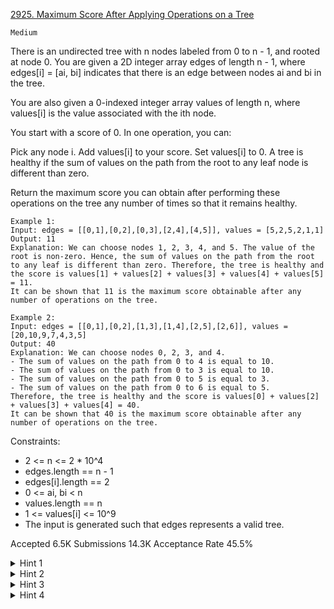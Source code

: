 [2925. Maximum Score After Applying Operations on a Tree](https://leetcode.com/problems/maximum-score-after-applying-operations-on-a-tree/)

`Medium`

There is an undirected tree with n nodes labeled from 0 to n - 1, and rooted at node 0. You are given a 2D integer array edges of length n - 1, where edges[i] = [ai, bi] indicates that there is an edge between nodes ai and bi in the tree.

You are also given a 0-indexed integer array values of length n, where values[i] is the value associated with the ith node.

You start with a score of 0. In one operation, you can:

Pick any node i.
Add values[i] to your score.
Set values[i] to 0.
A tree is healthy if the sum of values on the path from the root to any leaf node is different than zero.

Return the maximum score you can obtain after performing these operations on the tree any number of times so that it remains healthy.

```
Example 1:
Input: edges = [[0,1],[0,2],[0,3],[2,4],[4,5]], values = [5,2,5,2,1,1]
Output: 11
Explanation: We can choose nodes 1, 2, 3, 4, and 5. The value of the root is non-zero. Hence, the sum of values on the path from the root to any leaf is different than zero. Therefore, the tree is healthy and the score is values[1] + values[2] + values[3] + values[4] + values[5] = 11.
It can be shown that 11 is the maximum score obtainable after any number of operations on the tree.

Example 2:
Input: edges = [[0,1],[0,2],[1,3],[1,4],[2,5],[2,6]], values = [20,10,9,7,4,3,5]
Output: 40
Explanation: We can choose nodes 0, 2, 3, and 4.
- The sum of values on the path from 0 to 4 is equal to 10.
- The sum of values on the path from 0 to 3 is equal to 10.
- The sum of values on the path from 0 to 5 is equal to 3.
- The sum of values on the path from 0 to 6 is equal to 5.
Therefore, the tree is healthy and the score is values[0] + values[2] + values[3] + values[4] = 40.
It can be shown that 40 is the maximum score obtainable after any number of operations on the tree.
``` 

Constraints:

- 2 <= n <= 2 * 10^4
- edges.length == n - 1
- edges[i].length == 2
- 0 <= ai, bi < n
- values.length == n
- 1 <= values[i] <= 10^9
- The input is generated such that edges represents a valid tree.

Accepted
6.5K
Submissions
14.3K
Acceptance Rate
45.5%

<details>
<summary>Hint 1</summary>

Let dp[i] be the maximum score we can get on the subtree rooted at i and sum[i] be the sum of all the values of the subtree rooted at i.

</details>
<details>
<summary>Hint 2</summary>

If we don’t take value[i] into the final score, we can take all the nodes of the subtrees rooted at i’s children.

</details>
<details>
<summary>Hint 3</summary>

If we take value[i] into the score, then each subtree rooted at its children should satisfy the constraints.

</details>
<details>
<summary>Hint 4</summary>

dp[x] = max(value[x] + sigma(dp[y]), sigma(sum[y])), where y is a direct child of x.

</details>